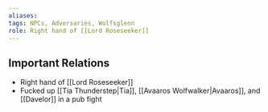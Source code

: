 ```yaml
---
aliases: 
tags: NPCs, Adversaries, Wolfsglenn
role: Right hand of [[Lord Roseseeker]]
---
```


## Important Relations
- Right hand of [[Lord Roseseeker]]
- Fucked up [[Tia Thunderstep|Tia]], [[Avaaros Wolfwalker|Avaaros]], and [[Davelor]] in a pub fight